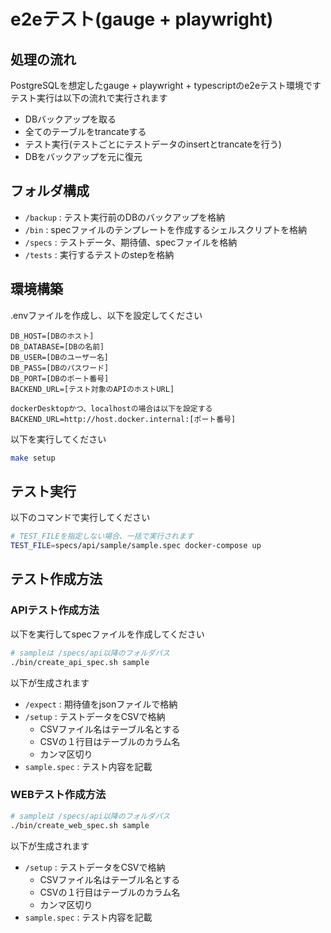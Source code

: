 # e2eテスト(gauge + playwright)

## 処理の流れ

PostgreSQLを想定したgauge + playwright + typescriptのe2eテスト環境です
テスト実行は以下の流れで実行されます

- DBバックアップを取る
- 全てのテーブルをtrancateする
- テスト実行(テストごとにテストデータのinsertとtrancateを行う)
- DBをバックアップを元に復元

## フォルダ構成

- `/backup` : テスト実行前のDBのバックアップを格納
- `/bin` : specファイルのテンプレートを作成するシェルスクリプトを格納
- `/specs` : テストデータ、期待値、specファイルを格納
- `/tests` : 実行するテストのstepを格納

## 環境構築

.envファイルを作成し、以下を設定してください

```env
DB_HOST=[DBのホスト]
DB_DATABASE=[DBの名前]
DB_USER=[DBのユーザー名]
DB_PASS=[DBのパスワード]
DB_PORT=[DBのポート番号]
BACKEND_URL=[テスト対象のAPIのホストURL]

dockerDesktopかつ、localhostの場合は以下を設定する
BACKEND_URL=http://host.docker.internal:[ポート番号]
```

以下を実行してください

```bash
make setup
```

## テスト実行

以下のコマンドで実行してください

```bash
# TEST_FILEを指定しない場合、一括で実行されます
TEST_FILE=specs/api/sample/sample.spec docker-compose up
```

## テスト作成方法

### APIテスト作成方法

以下を実行してspecファイルを作成してください

```bash
# sampleは /specs/api以降のフォルダパス
./bin/create_api_spec.sh sample
```

以下が生成されます

- `/expect` : 期待値をjsonファイルで格納
- `/setup` : テストデータをCSVで格納
  - CSVファイル名はテーブル名とする
  - CSVの１行目はテーブルのカラム名
  - カンマ区切り
- `sample.spec` : テスト内容を記載

### WEBテスト作成方法

```bash
# sampleは /specs/api以降のフォルダパス
./bin/create_web_spec.sh sample
```

以下が生成されます

- `/setup` : テストデータをCSVで格納
  - CSVファイル名はテーブル名とする
  - CSVの１行目はテーブルのカラム名
  - カンマ区切り
- `sample.spec` : テスト内容を記載

